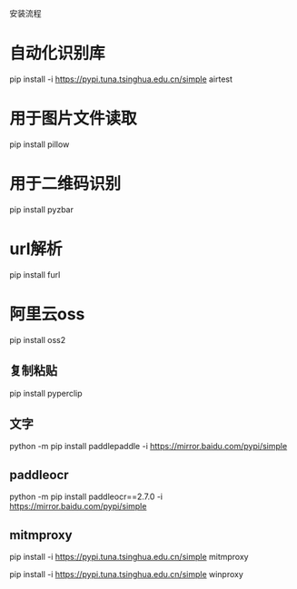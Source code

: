 安装流程


# 自动化识别库
pip install -i https://pypi.tuna.tsinghua.edu.cn/simple airtest
# 用于图片文件读取
pip install pillow 
# 用于二维码识别
pip install pyzbar 

# url解析
pip install furl

# 阿里云oss
pip install oss2

## 复制粘贴
pip install pyperclip

## 文字
python -m pip install paddlepaddle -i https://mirror.baidu.com/pypi/simple

## paddleocr
python -m pip install paddleocr==2.7.0 -i https://mirror.baidu.com/pypi/simple 

## mitmproxy

pip install -i https://pypi.tuna.tsinghua.edu.cn/simple mitmproxy


pip install -i https://pypi.tuna.tsinghua.edu.cn/simple winproxy


